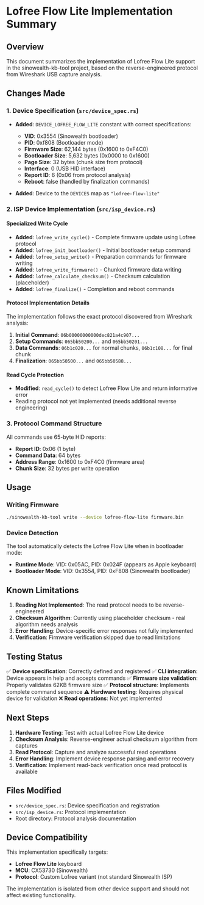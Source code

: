 # Lofree Flow Lite Implementation Summary

## Overview
This document summarizes the implementation of Lofree Flow Lite support in the sinowealth-kb-tool project, based on the reverse-engineered protocol from Wireshark USB capture analysis.

## Changes Made

### 1. Device Specification (`src/device_spec.rs`)
- **Added**: `DEVICE_LOFREE_FLOW_LITE` constant with correct specifications:
  - **VID**: 0x3554 (Sinowealth bootloader)
  - **PID**: 0xf808 (Bootloader mode)
  - **Firmware Size**: 62,144 bytes (0x1600 to 0xF4C0)
  - **Bootloader Size**: 5,632 bytes (0x0000 to 0x1600)
  - **Page Size**: 32 bytes (chunk size from protocol)
  - **Interface**: 0 (USB HID interface)
  - **Report ID**: 6 (0x06 from protocol analysis)
  - **Reboot**: false (handled by finalization commands)

- **Added**: Device to the `DEVICES` map as `"lofree-flow-lite"`

### 2. ISP Device Implementation (`src/isp_device.rs`)

#### Specialized Write Cycle
- **Added**: `lofree_write_cycle()` - Complete firmware update using Lofree protocol
- **Added**: `lofree_init_bootloader()` - Initial bootloader setup command
- **Added**: `lofree_setup_write()` - Preparation commands for firmware writing
- **Added**: `lofree_write_firmware()` - Chunked firmware data writing
- **Added**: `lofree_calculate_checksum()` - Checksum calculation (placeholder)
- **Added**: `lofree_finalize()` - Completion and reboot commands

#### Protocol Implementation Details
The implementation follows the exact protocol discovered from Wireshark analysis:

1. **Initial Command**: `06b00000000000dec821a4c907...`
2. **Setup Commands**: `065bb50200...` and `065bb50201...`
3. **Data Commands**: `06b1c020...` for normal chunks, `06b1c108...` for final chunk
4. **Finalization**: `065bb50500...` and `065bb50588...`

#### Read Cycle Protection
- **Modified**: `read_cycle()` to detect Lofree Flow Lite and return informative error
- Reading protocol not yet implemented (needs additional reverse engineering)

### 3. Protocol Command Structure
All commands use 65-byte HID reports:
- **Report ID**: 0x06 (1 byte)
- **Command Data**: 64 bytes
- **Address Range**: 0x1600 to 0xF4C0 (firmware area)
- **Chunk Size**: 32 bytes per write operation

## Usage

### Writing Firmware
```bash
./sinowealth-kb-tool write --device lofree-flow-lite firmware.bin
```

### Device Detection
The tool automatically detects the Lofree Flow Lite when in bootloader mode:
- **Runtime Mode**: VID: 0x05AC, PID: 0x024F (appears as Apple keyboard)
- **Bootloader Mode**: VID: 0x3554, PID: 0xF808 (Sinowealth bootloader)

## Known Limitations

1. **Reading Not Implemented**: The read protocol needs to be reverse-engineered
2. **Checksum Algorithm**: Currently using placeholder checksum - real algorithm needs analysis
3. **Error Handling**: Device-specific error responses not fully implemented
4. **Verification**: Firmware verification skipped due to read limitations

## Testing Status

✅ **Device specification**: Correctly defined and registered
✅ **CLI integration**: Device appears in help and accepts commands
✅ **Firmware size validation**: Properly validates 62KB firmware size
✅ **Protocol structure**: Implements complete command sequence
⚠️ **Hardware testing**: Requires physical device for validation
❌ **Read operations**: Not yet implemented

## Next Steps

1. **Hardware Testing**: Test with actual Lofree Flow Lite device
2. **Checksum Analysis**: Reverse-engineer actual checksum algorithm from captures
3. **Read Protocol**: Capture and analyze successful read operations
4. **Error Handling**: Implement device response parsing and error recovery
5. **Verification**: Implement read-back verification once read protocol is available

## Files Modified

- `src/device_spec.rs`: Device specification and registration
- `src/isp_device.rs`: Protocol implementation
- Root directory: Protocol analysis documentation

## Device Compatibility

This implementation specifically targets:
- **Lofree Flow Lite** keyboard
- **MCU**: CX53730 (Sinowealth)
- **Protocol**: Custom Lofree variant (not standard Sinowealth ISP)

The implementation is isolated from other device support and should not affect existing functionality.
